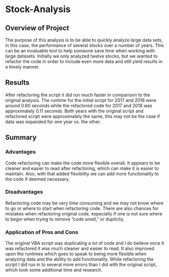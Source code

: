 # Stock-Analysis

## Overview of Project

The purpose of this analysis is to be able to quickly analyze large data sets, in this case, the performance of several stocks over a number of years. This can be an invaluable tool to help someone save time when working with large datasets. Initially we only analyzed twelve stocks, but we wanted to refactor the code in order to include even more data and still yield results in a timely manner. 

## Results

After refactoring the script it did run much faster in comparison to the original analysis. The runtime for the initial script  for 2017 and 2018 were around 0.60 seconds while the refactored code for 2017 and 2018 was approximately 0.11 seconds. Both years with the original script and refactored script were approximately the same, this may not be the case if data was expanded for one year vs. the other. 

## Summary

### Advantages

Code refactoring can make the code more flexible overall. It appears to be cleaner and easier to read after refactoring, which can make it is easier to maintain. Also, with that added flexibility we can add more functionality to the code if deemed necessary. 

### Disadvantages

Refactoring code may be very time consuming and we may not know where to go or where to start when refactoring code. There are also chances for mistakes when refactoring original code, especially if one is not sure where to begin when trying to remove “code smell,” or duplicity. 

### Application of Pros and Cons

The original VBA script was duplicating a lot of code and I do believe once it was refactored it was much cleaner and easier to read. It also improved upon the runtimes which goes to speak to being more flexible when analyzing data and the ability to add functionality. 
While refactoring the script I did run in to several more errors than I did with the original script, which took some additional time and research. 
